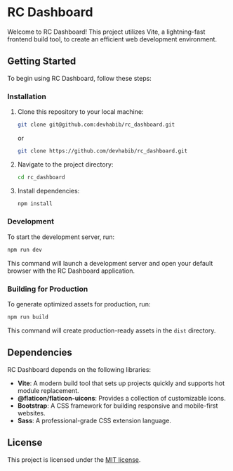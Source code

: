 # RC Dashboard

Welcome to RC Dashboard! This project utilizes Vite, a lightning-fast frontend build tool, to create an efficient web development environment.

## Getting Started

To begin using RC Dashboard, follow these steps:

### Installation

1. Clone this repository to your local machine:

   ```bash
   git clone git@github.com:devhabib/rc_dashboard.git
   ```

   or

   ```bash
   git clone https://github.com/devhabib/rc_dashboard.git
   ```

2. Navigate to the project directory:

   ```bash
   cd rc_dashboard
   ```

3. Install dependencies:

   ```bash
   npm install
   ```

### Development

To start the development server, run:

```bash
npm run dev
```

This command will launch a development server and open your default browser with the RC Dashboard application.

### Building for Production

To generate optimized assets for production, run:

```bash
npm run build
```

This command will create production-ready assets in the `dist` directory.

## Dependencies

RC Dashboard depends on the following libraries:

- **Vite**: A modern build tool that sets up projects quickly and supports hot module replacement.
- **@flaticon/flaticon-uicons**: Provides a collection of customizable icons.
- **Bootstrap**: A CSS framework for building responsive and mobile-first websites.
- **Sass**: A professional-grade CSS extension language.

## License

This project is licensed under the [MIT license](LICENSE).
